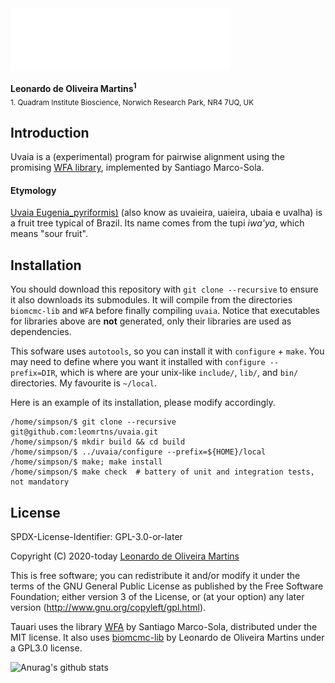 <img src="recipe/uvaia-text.png" height="100" alt="Uvaia">

__Leonardo de Oliveira Martins<sup>1</sup>__
<br>
<sub>1. Quadram Institute Bioscience, Norwich Research Park, NR4 7UQ, UK</sub>

## Introduction

Uvaia is a (experimental) program for pairwise alignment using the promising [WFA library](https://github.com/smarco/WFA), 
implemented by Santiago Marco-Sola.

#### Etymology
[Uvaia Eugenia_pyriformis)](https://en.wikipedia.org/wiki/Eugenia_pyriformis) (also know as uvaieira, uaieira, ubaia e uvalha) is a fruit tree 
typical of Brazil. Its name comes from the tupi *iwa'ya*, which means "sour fruit".

## Installation
You should download this repository with `git clone --recursive` to ensure it also downloads its submodules.
It will compile from the directories `biomcmc-lib` and `WFA` before finally compiling `uvaia`.
Notice that executables for libraries above are **not** generated, only their libraries are used as dependencies.

This sofware uses `autotools`, so you can install it with `configure` + `make`.
You may need to define where you want it installed with `configure --prefix=DIR`, which is where are your unix-like
`include/`, `lib/`, and `bin/` directories. My favourite is `~/local`.

Here is an example of its installation, please modify accordingly. 

```[bash]
/home/simpson/$ git clone --recursive git@github.com:leomrtns/uvaia.git
/home/simpson/$ mkdir build && cd build
/home/simpson/$ ../uvaia/configure --prefix=${HOME}/local
/home/simpson/$ make; make install
/home/simpson/$ make check  # battery of unit and integration tests, not mandatory
```

## License 
SPDX-License-Identifier: GPL-3.0-or-later

Copyright (C) 2020-today  [Leonardo de Oliveira Martins](https://github.com/leomrtns)

This is free software; you can redistribute it and/or modify it under the terms of the GNU General Public
License as published by the Free Software Foundation; either version 3 of the License, or (at your option) any later
version (http://www.gnu.org/copyleft/gpl.html).

Tauari uses the library [WFA](https://github.com/smarco/WFA) by Santiago Marco-Sola, distributed under the MIT license.
It also uses [biomcmc-lib](https://github.com/quadram-institute-bioscience/biomcmc-lib) by Leonardo de Oliveira Martins
under a GPL3.0 license. 

![Anurag's github stats](https://github-readme-stats.vercel.app/api?username=leomrtns&count_private=true&show_icons=true&theme=calm)

